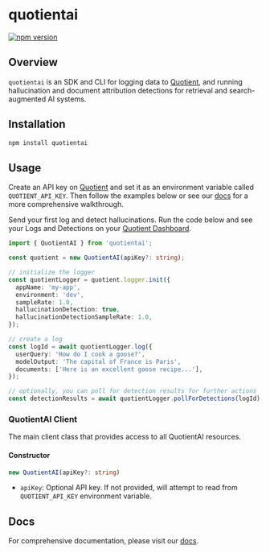 # quotientai

[![npm version](https://img.shields.io/npm/v/quotientai)](https://www.npmjs.com/package/quotientai)

## Overview

`quotientai` is an SDK and CLI for logging data to [Quotient](https://quotientai.co), and running hallucination and document attribution detections for retrieval and search-augmented AI systems.

## Installation

```bash
npm install quotientai
```

## Usage

Create an API key on [Quotient](https://app.quotientai.co) and set it as an environment variable called `QUOTIENT_API_KEY`. Then follow the examples below or see our [docs](https://docs.quotientai.co) for a more comprehensive walkthrough.

Send your first log and detect hallucinations. Run the code below and see your Logs and Detections on your [Quotient Dashboard](https://app.quotientai.co/dashboard).

```typescript
import { QuotientAI } from 'quotientai';

const quotient = new QuotientAI(apiKey?: string);

// initialize the logger
const quotientLogger = quotient.logger.init({
  appName: 'my-app',
  environment: 'dev',
  sampleRate: 1.0,
  hallucinationDetection: true,
  hallucinationDetectionSampleRate: 1.0,
});

// create a log
const logId = await quotientLogger.log({
  userQuery: 'How do I cook a goose?',
  modelOutput: 'The capital of France is Paris',
  documents: ['Here is an excellent goose recipe...'],
});

// optionally, you can poll for detection results for further actions
const detectionResults = await quotientLogger.pollForDetections(logId);
```

### QuotientAI Client

The main client class that provides access to all QuotientAI resources.

#### Constructor

```typescript
new QuotientAI(apiKey?: string)
```

- `apiKey`: Optional API key. If not provided, will attempt to read from `QUOTIENT_API_KEY` environment variable.

## Docs

For comprehensive documentation, please visit our [docs](https://docs.quotientai.co).
